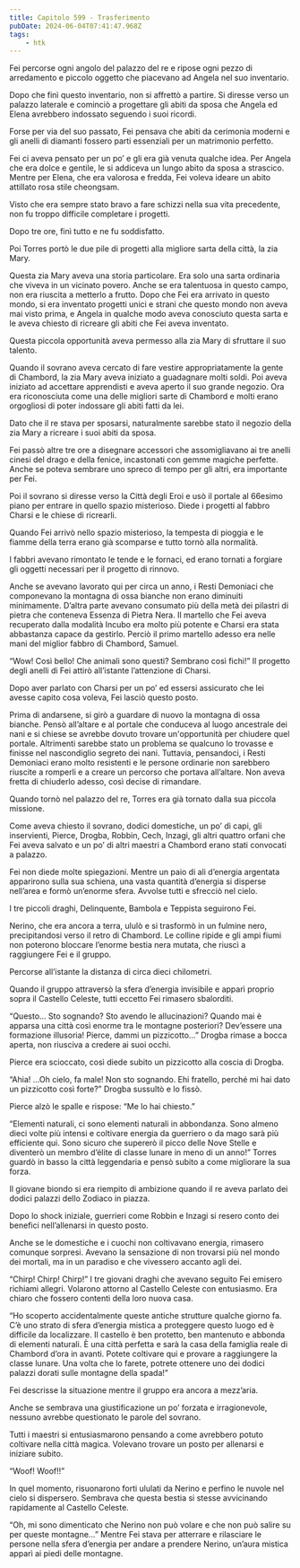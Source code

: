 ```yaml
---
title: Capitolo 599 - Trasferimento
pubDate: 2024-06-04T07:41:47.968Z
tags:
    - htk
---
```


Fei percorse ogni angolo del palazzo del re e ripose ogni pezzo di arredamento e piccolo oggetto che piacevano ad Angela nel suo inventario.

Dopo che finì questo inventario, non si affrettò a partire. Si diresse verso un palazzo laterale e cominciò a progettare gli abiti da sposa che Angela ed Elena avrebbero indossato seguendo i suoi ricordi.

Forse per via del suo passato, Fei pensava che abiti da cerimonia moderni e gli anelli di diamanti fossero parti essenziali per un matrimonio perfetto.

Fei ci aveva pensato per un po’ e gli era già venuta qualche idea. Per Angela che era dolce e gentile, le si addiceva un lungo abito da sposa a strascico. Mentre per Elena, che era valorosa e fredda, Fei voleva ideare un abito attillato rosa stile cheongsam.

Visto che era sempre stato bravo a fare schizzi nella sua vita precedente, non fu troppo difficile completare i progetti.

Dopo tre ore, finì tutto e ne fu soddisfatto.

Poi Torres portò le due pile di progetti alla migliore sarta della città, la zia Mary.

Questa zia Mary aveva una storia particolare. Era solo una sarta ordinaria che viveva in un vicinato povero. Anche se era talentuosa in questo campo, non era riuscita a metterlo a frutto. Dopo che Fei era arrivato in questo mondo, si era inventato progetti unici e strani che questo mondo non aveva mai visto prima, e Angela in qualche modo aveva conosciuto questa sarta e le aveva chiesto di ricreare gli abiti che Fei aveva inventato.

Questa piccola opportunità aveva permesso alla zia Mary di sfruttare il suo talento.

Quando il sovrano aveva cercato di fare vestire appropriatamente la gente di Chambord, la zia Mary aveva iniziato a guadagnare molti soldi. Poi aveva iniziato ad accettare apprendisti e aveva aperto il suo grande negozio. Ora era riconosciuta come una delle migliori sarte di Chambord e molti erano orgogliosi di poter indossare gli abiti fatti da lei.

Dato che il re stava per sposarsi, naturalmente sarebbe stato il negozio della zia Mary a ricreare i suoi abiti da sposa.

Fei passò altre tre ore a disegnare accessori che assomigliavano ai tre anelli cinesi del drago e della fenice, incastonati con gemme magiche perfette. Anche se poteva sembrare uno spreco di tempo per gli altri, era importante per Fei.

Poi il sovrano si diresse verso la Città degli Eroi e usò il portale al 66esimo piano per entrare in quello spazio misterioso. Diede i progetti al fabbro Charsi e le chiese di ricrearli.

Quando Fei arrivò nello spazio misterioso, la tempesta di pioggia e le fiamme della terra erano già scomparse e tutto tornò alla normalità.

I fabbri avevano rimontato le tende e le fornaci, ed erano tornati a forgiare gli oggetti necessari per il progetto di rinnovo.

Anche se avevano lavorato qui per circa un anno, i Resti Demoniaci che componevano la montagna di ossa bianche non erano diminuiti minimamente. D’altra parte avevano consumato più della metà dei pilastri di pietra che conteneva Essenza di Pietra Nera. Il martello che Fei aveva recuperato dalla modalità Incubo era molto più potente e Charsi era stata abbastanza capace da gestirlo. Perciò il primo martello adesso era nelle mani del miglior fabbro di Chambord, Samuel.

“Wow! Così bello! Che animali sono questi? Sembrano così fichi!” Il progetto degli anelli di Fei attirò all’istante l’attenzione di Charsi.

Dopo aver parlato con Charsi per un po’ ed essersi assicurato che lei avesse capito cosa voleva, Fei lasciò questo posto.

Prima di andarsene, si girò a guardare di nuovo la montagna di ossa bianche. Pensò all’altare e al portale che conduceva al luogo ancestrale dei nani e si chiese se avrebbe dovuto trovare un'opportunità per chiudere quel portale. Altrimenti sarebbe stato un problema se qualcuno lo trovasse e finisse nel nascondiglio segreto dei nani. Tuttavia, pensandoci, i Resti Demoniaci erano molto resistenti e le persone ordinarie non sarebbero riuscite a romperli e a creare un percorso che portava all’altare. Non aveva fretta di chiuderlo adesso, così decise di rimandare.

Quando tornò nel palazzo del re, Torres era già tornato dalla sua piccola missione.

Come aveva chiesto il sovrano, dodici domestiche, un po’ di capi, gli inservienti, Pierce, Drogba, Robbin, Cech, Inzagi, gli altri quattro orfani che Fei aveva salvato e un po’ di altri maestri a Chambord erano stati convocati a palazzo.

Fei non diede molte spiegazioni. Mentre un paio di ali d’energia argentata apparirono sulla sua schiena, una vasta quantità d’energia si disperse nell’area e formò un’enorme sfera. Avvolse tutti e sfrecciò nel cielo.

I tre piccoli draghi, Delinquente, Bambola e Teppista seguirono Fei.

Nerino, che era ancora a terra, ululò e si trasformò in un fulmine nero, precipitandosi verso il retro di Chambord. Le colline ripide e gli ampi fiumi non poterono bloccare l’enorme bestia nera mutata, che riuscì a raggiungere Fei e il gruppo.

Percorse all’istante la distanza di circa dieci chilometri.

Quando il gruppo attraversò la sfera d’energia invisibile e apparì proprio sopra il Castello Celeste, tutti eccetto Fei rimasero sbalorditi.

“Questo… Sto sognando? Sto avendo le allucinazioni? Quando mai è apparsa una città così enorme tra le montagne posteriori? Dev’essere una formazione illusoria! Pierce, dammi un pizzicotto…” Drogba rimase a bocca aperta, non riusciva a credere ai suoi occhi.

Pierce era scioccato, così diede subito un pizzicotto alla coscia di Drogba.

“Ahia! …Oh cielo, fa male! Non sto sognando. Ehi fratello, perché mi hai dato un pizzicotto così forte?” Drogba sussultò e lo fissò.

Pierce alzò le spalle e rispose: “Me lo hai chiesto.”

“Elementi naturali, ci sono elementi naturali in abbondanza. Sono almeno dieci volte più intensi e coltivare energia da guerriero o da mago sarà più efficiente qui. Sono sicuro che supererò il picco delle Nove Stelle e diventerò un membro d’élite di classe lunare in meno di un anno!” Torres guardò in basso la città leggendaria e pensò subito a come migliorare la sua forza.

Il giovane biondo si era riempito di ambizione quando il re aveva parlato dei dodici palazzi dello Zodiaco in piazza.

Dopo lo shock iniziale, guerrieri come Robbin e Inzagi si resero conto dei benefici nell’allenarsi in questo posto.

Anche se le domestiche e i cuochi non coltivavano energia, rimasero comunque sorpresi. Avevano la sensazione di non trovarsi più nel mondo dei mortali, ma in un paradiso e che vivessero accanto agli dei.

“Chirp! Chirp! Chirp!” I tre giovani draghi che avevano seguito Fei emisero richiami allegri. Volarono attorno al Castello Celeste con entusiasmo. Era chiaro che fossero contenti della loro nuova casa.

“Ho scoperto accidentalmente queste antiche strutture qualche giorno fa. C’è uno strato di sfera d’energia mistica a proteggere questo luogo ed è difficile da localizzare. Il castello è ben protetto, ben mantenuto e abbonda di elementi naturali. È una città perfetta e sarà la casa della famiglia reale di Chambord d’ora in avanti. Potete coltivare qui e provare a raggiungere la classe lunare. Una volta che lo farete, potrete ottenere uno dei dodici palazzi dorati sulle montagne della spada!”

Fei descrisse la situazione mentre il gruppo era ancora a mezz’aria.

Anche se sembrava una giustificazione un po’ forzata e irragionevole, nessuno avrebbe questionato le parole del sovrano.

Tutti i maestri si entusiasmarono pensando a come avrebbero potuto coltivare nella città magica. Volevano trovare un posto per allenarsi e iniziare subito.

“Woof! Woof!!”

In quel momento, risuonarono forti ululati da Nerino e perfino le nuvole nel cielo si dispersero. Sembrava che questa bestia si stesse avvicinando rapidamente al Castello Celeste.

“Oh, mi sono dimenticato che Nerino non può volare e che non può salire su per queste montagne…” Mentre Fei stava per atterrare e rilasciare le persone nella sfera d’energia per andare a prendere Nerino, un’aura mistica apparì ai piedi delle montagne.



